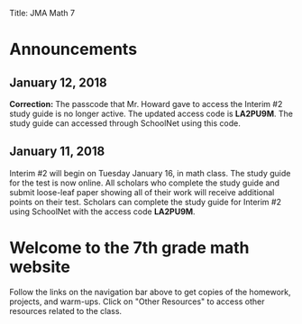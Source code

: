 Title: JMA Math 7

# Announcements

## January 12, 2018

**Correction:** The passcode that Mr. Howard gave to access the Interim #2 study guide is no longer active. The updated access code is **LA2PU9M**. The study guide can accessed through SchoolNet using this code.

## January 11, 2018

Interim #2 will begin on Tuesday January 16, in math class. The study guide for the test is now online. All scholars who complete the study guide and submit loose-leaf paper showing all of their work will receive additional points on their test. Scholars can complete the study guide for Interim #2 using SchoolNet with the access code **LA2PU9M**.


# Welcome to the 7th grade math website 

Follow the links on the navigation bar above to get copies of the homework, projects, and warm-ups. Click on "Other Resources" to access other resources related to the class.

